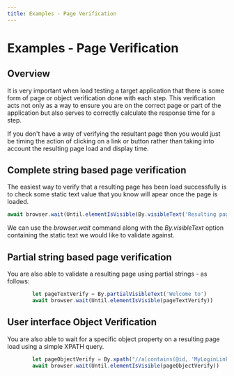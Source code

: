```yaml
---
title: Examples - Page Verification
---
```


# Examples - Page Verification

## Overview

It is very important when load testing a target application that there is some form of page or object verification done with each step. This verification acts not only as a way to ensure you are on the correct page or part of the application but also serves to correctly calculate the response time for a step.

If you don't have a way of verifying the resultant page then you would just be timing the action of clicking on a link or button rather than taking into account the resulting page load and display time. 

## Complete string based page verification

The easiest way to verify that a resulting page has been load successfully is to check some static text value that you know will apear once the page is loaded.

```typescript
await browser.wait(Until.elementIsVisible(By.visibleText('Resulting page text here')))
```

We can use the *browser.wait* command along with the *By.visibleText* option containing the static text we would like to validate against.

## Partial string based page verification

You are also able to validate a resulting page using partial strings - as follows:

```typescript
		let pageTextVerify = By.partialVisibleText('Welcome to')
		await browser.wait(Until.elementIsVisible(pageTextVerify))
```

## User interface Object Verification

You are also able to wait for a specific object property on a resulting page load using a simple XPATH query.

```typescript
		let pageObjectVerify = By.xpath("//a[contains(@id, 'MyLoginLink')]")
		await browser.wait(Until.elementIsVisible(pageObjectVerify))
```